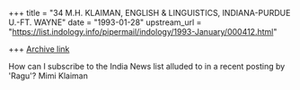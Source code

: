 +++
title = "34 M.H. KLAIMAN, ENGLISH & LINGUISTICS, INDIANA-PURDUE U.-FT. WAYNE"
date = "1993-01-28"
upstream_url = "https://list.indology.info/pipermail/indology/1993-January/000412.html"

+++
[Archive link](https://list.indology.info/pipermail/indology/1993-January/000412.html)

How can I subscribe to the India News list alluded to in
a recent posting by 'Ragu'?
Mimi Klaiman




